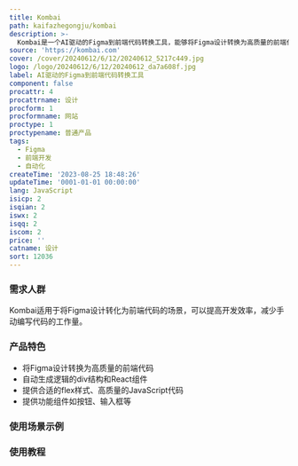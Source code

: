 ```yaml
---
title: Kombai
path: kaifazhegongju/kombai
description: >-
  Kombai是一个AI驱动的Figma到前端代码转换工具，能够将Figma设计转换为高质量的前端代码。它可以自动生成逻辑的div结构和React组件，并提供合适的flex样式、高质量的JavaScript代码、以及功能组件如按钮、输入框等。使用Kombai，您可以节省大量时间，实现像素级精确的设计转化，轻松将设计带入前端开发。
source: 'https://kombai.com'
cover: /cover/20240612/6/12/20240612_5217c449.jpg
logo: /logo/20240612/6/12/20240612_da7a608f.jpg
label: AI驱动的Figma到前端代码转换工具
component: false
procattr: 4
procattrname: 设计
procform: 1
procformname: 网站
proctype: 1
proctypename: 普通产品
tags:
  - Figma
  - 前端开发
  - 自动化
createTime: '2023-08-25 18:48:26'
updateTime: '0001-01-01 00:00:00'
lang: JavaScript
isicp: 2
isqian: 2
iswx: 2
isqq: 2
iscom: 2
price: ''
catname: 设计
sort: 12036
---
```




### 需求人群
Kombai适用于将Figma设计转化为前端代码的场景，可以提高开发效率，减少手动编写代码的工作量。

### 产品特色
- 将Figma设计转换为高质量的前端代码
- 自动生成逻辑的div结构和React组件
- 提供合适的flex样式、高质量的JavaScript代码
- 提供功能组件如按钮、输入框等

### 使用场景示例


### 使用教程


  

